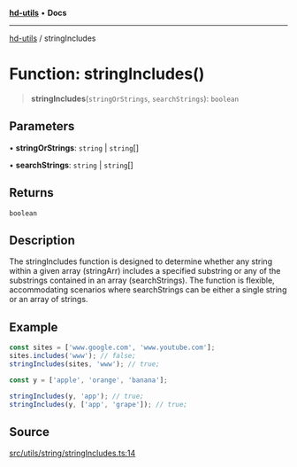[**hd-utils**](../README.md) • **Docs**

***

[hd-utils](../globals.md) / stringIncludes

# Function: stringIncludes()

> **stringIncludes**(`stringOrStrings`, `searchStrings`): `boolean`

## Parameters

• **stringOrStrings**: `string` \| `string`[]

• **searchStrings**: `string` \| `string`[]

## Returns

`boolean`

## Description

The stringIncludes function is designed to determine whether any string within a given array (stringArr) includes a specified substring or any of the substrings contained in an array (searchStrings). The function is flexible, accommodating scenarios where searchStrings can be either a single string or an array of strings.

## Example

```ts
const sites = ['www.google.com', 'www.youtube.com'];
sites.includes('www'); // false;
stringIncludes(sites, 'www'); // true;

const y = ['apple', 'orange', 'banana'];

stringIncludes(y, 'app'); // true;
stringIncludes(y, ['app', 'grape']); // true;
```

## Source

[src/utils/string/stringIncludes.ts:14](https://github.com/AhmadHddad/h-utils/blob/8e9e542f98b1a43a336ce585dc8666b21b0e894d/src/utils/string/stringIncludes.ts#L14)
